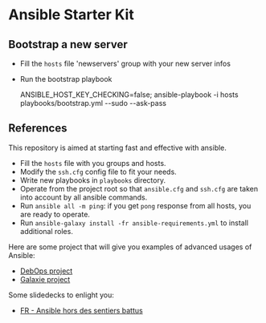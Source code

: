 # Ansible Starter Kit

## Bootstrap a new server

* Fill the `hosts` file 'newservers' group with your new server infos
* Run the bootstrap playbook

    ANSIBLE_HOST_KEY_CHECKING=false; ansible-playbook -i hosts playbooks/bootstrap.yml --sudo --ask-pass

## References

This repository is aimed at starting fast and effective with ansible.

* Fill the `hosts` file with you groups and hosts.
* Modify the `ssh.cfg` config file to fit your needs.
* Write new playbooks in `playbooks` directory.
* Operate from the project root so that `ansible.cfg` and `ssh.cfg` are 
taken into account by all ansible commands.
* Run `ansible all -m ping`: if you get `pong` response from all hosts, you are
ready to operate.
* Run `ansible-galaxy install -fr ansible-requirements.yml` to install additional roles.

Here are some project that will give you examples of advanced usages of Ansible:

* [DebOps project](https://github.com/debops)
* [Galaxie project](https://github.com/Tuuux/galaxie)

Some slidedecks to enlight you:

* [FR - Ansible hors des sentiers battus](https://speakerdeck.com/aurelienmaury/ansible-hors-des-sentiers-battus)
